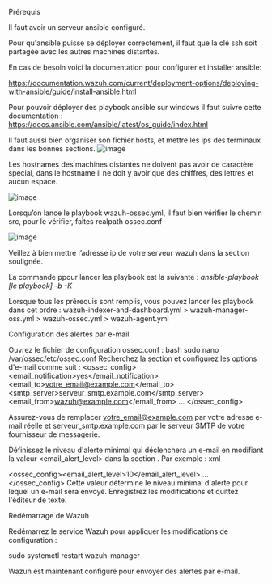 Prérequis

Il faut avoir un serveur ansible configuré.

Pour qu'ansible puisse se déployer correctement, il faut que la clé ssh soit partagée avec les autres machines distantes.

En cas de besoin voici la documentation pour configurer et installer ansible:

https://documentation.wazuh.com/current/deployment-options/deploying-with-ansible/guide/install-ansible.html

Pour pouvoir déployer des playbook ansible sur windows il faut suivre cette documentation :
https://docs.ansible.com/ansible/latest/os_guide/index.html

Il faut aussi bien organiser son fichier hosts, et mettre les ips des terminaux dans les bonnes sections.
![image](https://github.com/JulenSe/Wazuh_Project/assets/54896656/adade9f8-f815-4300-99d9-1f998552843e)

Les hostnames des machines distantes ne doivent pas avoir de caractère spécial, dans le hostname il ne doit y avoir que des chiffres, des lettres et aucun espace.

![image](https://github.com/JulenSe/Wazuh_Project/assets/54896656/382452e9-8389-49e5-abf5-1c5e672b2180)

Lorsqu’on lance le playbook wazuh-ossec.yml, il faut bien vérifier le chemin src, pour le vérifier, faites realpath ossec.conf

![image](https://github.com/JulenSe/Wazuh_Project/assets/54896656/e5b4fcf5-d4f0-4c49-895c-2af3f9eff370)

Veillez à bien mettre l’adresse ip de votre serveur wazuh dans la section soulignée.

La commande ppour lancer les playbook est la suivante : 
_ansible-playbook [le playbook] -b -K_

Lorsque tous les prérequis sont remplis, vous pouvez lancer les playbook dans cet ordre :
wazuh-indexer-and-dashboard.yml > wazuh-manager-oss.yml > wazuh-ossec.yml > wazuh-agent.yml

Configuration des alertes par e-mail

Ouvrez le fichier de configuration ossec.conf :
bash
sudo nano /var/ossec/etc/ossec.conf
Recherchez la section <global> et configurez les options d'e-mail comme suit :
<ossec_config>
<global>
<email_notification>yes</email_notification>
<email_to>votre_email@example.com</email_to>
<smtp_server>serveur_smtp.example.com</smtp_server>
<email_from>wazuh@example.com</email_from>
</global>
    ...
</ossec_config>

Assurez-vous de remplacer votre_email@example.com par votre adresse e-mail réelle et serveur_smtp.example.com par le serveur SMTP de votre fournisseur de messagerie.

Définissez le niveau d'alerte minimal qui déclenchera un e-mail en modifiant la valeur <email_alert_level> dans la section <alerts>. Par exemple :
xml

<ossec_config><alerts><email_alert_level>10</email_alert_level></alerts>
  ...
</ossec_config>
Cette valeur détermine le niveau minimal d'alerte pour lequel un e-mail sera envoyé.
Enregistrez les modifications et quittez l'éditeur de texte.

Redémarrage de Wazuh

Redémarrez le service Wazuh pour appliquer les modifications de configuration :

sudo systemctl restart wazuh-manager

Wazuh est maintenant configuré pour envoyer des alertes par e-mail.

